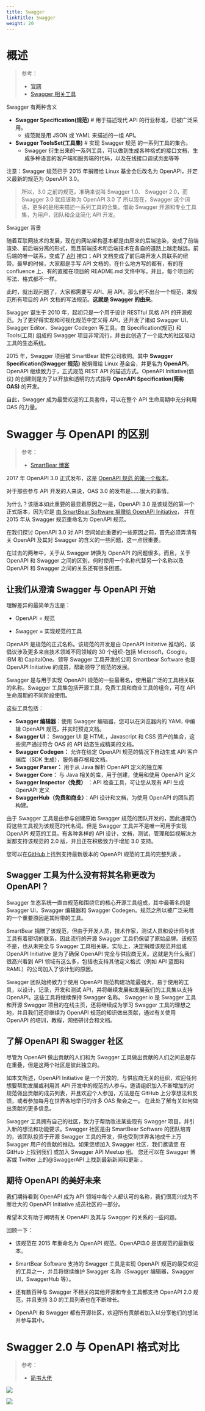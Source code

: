 ```yaml
---
title: Swagger
linkTitle: Swagger
weight: 20
---
```


# 概述

> 参考：
>
> - [官网](https://swagger.io/)
> - [Swagger 相关工具](https://swagger.io/tools/open-source/open-source-integrations/)

Swagger 有两种含义

- **Swagger Specification(规范)** # 用于描述现代 API 的行业标准，已被广泛采用。
  - 规范就是用 JSON 或 YAML 来描述的一组 API。
- **Swagger ToolsSet(工具集)** # 实现 Swagger 规范 的一系列工具的集合。
  - Swagger 衍生出来的一系列工具，可以做到生成各种格式的接口文档，生成多种语言的客户端和服务端的代码，以及在线接口调试页面等等

注意：Swagger 规范已于 2015 年捐赠给 Linux 基金会后改名为 OpenAPI，并定义最新的规范为 OpenAPI 3.0。

> 所以，3.0 之前的规范，准确来说叫 Swagger 1.0、 Swagger 2.0，而 Swagger 3.0 就应该称为 OpenAPI 3.0 了
> 所以现在，Swagger 这个词语，更多的是用来描述一系列工具的合集。借助 Swagger 开源和专业工具集，为用户，团队和企业简化 API 开发。

Swagger 背景

随着互联网技术的发展，现在的网站架构基本都是由原来的后端渲染，变成了前端渲染、前后端分离的形式，而且前端技术和后端技术在各自的道路上越走越远。前后端的唯一联系，变成了 [API](/docs/2.编程/API/API.md) 接口；API 文档变成了前后端开发人员联系的纽带。最早的时候，大家都是手写 API 文档的，在什么地方写的都有，有的在 confluence 上、有的直接在项目的 README.md 文件中写。并且，每个项目的写法、格式都不一样。

此时，就出现问题了，大家都需要写 API、用 API，那么何不出台一个规范，来规范所有项目的 API 文档的写法规范。**这就是 Swagger 的由来**。

Swagger 诞生于 2010 年，起初只是一个用于设计 RESTful 风格 API 的开源规范。为了更好得实现和可视化规范中定义得 API，还开发了诸如 Swagger UI、Swagger Editor、Swagger Codegen 等工具。由 Specification(规范) 和 Tools(工具) 组成的 Swagger 项目非常流行，并由此创造了一个庞大的社区驱动工具的生态系统。

2015 年，Swagger 项目被 SmartBear 软件公司收购。其中 **Swagger Specification(Swagger 规范)** 被捐赠给 Linux 基金会，并更名为 **OpenAPI**。OpenAPI 继续致力于，正式规范 REST API 的描述方式。OpenAPI Initiative(倡议) 的创建则是为了以开放和透明的方式指导 **OpenAPI Specification(简称 OAS)** 的开发。

自此，Swagger 成为最受欢迎的工具套件，可以在整个 API 生命周期中充分利用 OAS 的力量。

# Swagger 与 OpenAPI 的区别

> 参考：
>
> - [SmartBear 博客](https://smartbear.com/blog/what-is-the-difference-between-swagger-and-openapi/)

2017 年 OpenAPI 3.0 正式发布，这是 [OpenAPI 规范 的第一个版本](https://www.openapis.org/blog/2017/07/26/the-oai-announces-the-openapi-specification-3-0-0)。

对于那些参与 API 开发的人来说，OAS 3.0 的发布是……很大的事情。

为什么？该版本如此重要的最显着原因之一是，OpenAPI 3.0 是该规范的第一个正式版本，因为它是 [由 SmartBear Software 捐赠给 OpenAPI Initiative](https://smartbear.com/news/news-releases/smartbear-launches-open-api-initiative-with-key-in/)， 并在 2015 年从 Swagger 规范重命名为 OpenAPI 规范。

在我们探讨 OpenAPI 3.0 对 API 空间如此重要的一些原因之前，首先必须弄清有关 OpenAPI 及其对 Swagger 的含义的一些问题，这一点很重要。

在过去的两年中，关于从 Swagger 转换为 OpenAPI 的问题很多。而且，关于 OpenAPI 和 Swagger 之间的区别，何时使用一个名称代替另一个名称以及 OpenAPI 和 Swagger 之间的关系还有很多困惑。

## 让我们从澄清 Swagger 与 OpenAPI 开始

理解差异的最简单方法是：

- OpenAPI = 规范

- Swagger = 实现规范的工具

OpenAPI 是规范的正式名称。该规范的开发是由 OpenAPI Initiative 推动的，该倡议涉及更多来自技术领域不同领域的 30 个组织-包括 Microsoft，Google，IBM 和 CapitalOne。领导 Swagger 工具开发的公司 Smartbear Software 也是 OpenAPI Initiative 的成员，帮助领导了规范的发展。

Swagger 是与用于实现 OpenAPI 规范的一些最著名，使用最广泛的工具相关联的名称。Swagger 工具集包括开源工具，免费工具和商业工具的组合，可在 API 生命周期的不同阶段使用。

这些工具包括：

- **Swagger 编辑器**：使用 Swagger 编辑器，您可以在浏览器内的 YAML 中编辑 OpenAPI 规范，并实时预览文档。
- **Swagger UI：** Swagger UI 是 HTML，Javascript 和 CSS 资产的集合，这些资产通过符合 OAS 的 API 动态生成精美的文档。
- **Swagger Codegen：** 允许在给定 OpenAPI 规范的情况下自动生成 API 客户端库（SDK 生成），服务器存根和文档。
- **Swagger Parser：** 用于从 Java 解析 OpenAPI 定义的独立库
- **Swagger Core：** 与 Java 相关的库，用于创建，使用和使用 OpenAPI 定义
- **Swagger Inspector（免费）** ：API 检查工具，可让您从现有 API 生成 OpenAPI 定义
- **SwaggerHub（免费和商业）**：API 设计和文档，为使用 OpenAPI 的团队而构建。

由于 Swagger 工具是由参与创建原始 Swagger 规范的团队开发的，因此通常仍将这些工具视为该规范的代名词。但是 Swagger 工具并不是唯一可用于实现 OpenAPI 规范的工具。有各种各样的 API 设计，文档，测试，管理和监视解决方案都支持该规范的 2.0 版，并且正在积极致力于增加 3.0 支持。

您可以在[GitHub](https://github.com/OAI/OpenAPI-Specification/blob/master/IMPLEMENTATIONS.md)上找到支持最新版本的 OpenAPI 规范的工具的完整列表 。

## Swagger 工具为什么没有将其名称更改为 OpenAPI？

Swagger 生态系统一直由规范和围绕它的核心开源工具组成，其中最著名的是 Swagger UI，Swagger 编辑器和 Swagger Codegen。规范之所以被广泛采用的一个重要原因是其附带的工具。

SmartBear 捐赠了该规范，但由于开发人员，技术作家，测试人员和设计师与该工具有着密切的联系，因此流行的开源 Swagger 工具仍保留了原始品牌。该规范不是，也从未完全与 Swagger 工具相关联。实际上，决定捐赠该规范并组成 OpenAPI Initiative 是为了确保 OpenAPI 完全与供应商无关。这就是为什么我们很高兴看到 API 领域有这么多，包括也支持其他定义格式（例如 API 蓝图和 RAML）的公司加入了该计划的原因。

Swagger 团队始终致力于使用 OpenAPI 规范构建功能最强大，易于使用的工具，以设计，记录，开发和测试 API，并将继续发展和发展我们的工具集以支持 OpenAPI。这些工具将继续保持 Swagger 名称。 Swagger.io 是 Swagger 工具和开源 Swagger 项目的在线主页，还将继续成为学习 Swagger 工具的理想之地，并且我们还将继续为 OpenAPI 规范的知识做出贡献，通过有关使用 OpenAPI 的培训，教程，网络研讨会和文档。

## 了解 OpenAPI 和 Swagger 社区

尽管为 OpenAPI 做出贡献的人们和为 Swagger 工具做出贡献的人们之间总是存在重叠，但是这两个社区是彼此独立的。

如本文所述，OpenAPI Initiative 是一个开放的，与供应商无关的组织，欢迎任何想要帮助发展或利用其 API 开发中的规范的人参与。邀请组织加入不断增加的对规范做出贡献的成员列表，并且欢迎个人参加，方法是在 GitHub 上分享想法和反馈，或者参加每月在世界各地举行的许多 OAS 聚会之一。 在此处了解有关如何做出贡献的更多信息。

Swagger 工具拥有自己的社区，致力于帮助改进某些现有 Swagger 项目，并引入新的想法和功能要求。Swagger 社区是由 SmartBear Software 的团队培育的，该团队投资于开源 Swagger 工具的开发，但也受到世界各地成千上万 Swagger 用户的贡献的推动。如果您想加入 Swagger 社区，我们邀请您 在 GitHub 上找到我们 或加入 Swagger API Meetup 组。 您还可以在 Swagger 博客或 Twitter 上的@SwaggerAPI 上找到最新新闻和更新 。

## 期待 OpenAPI 的美好未来

我们期待看到 OpenAPI 成为 API 领域中每个人都认可的名称，我们很高兴成为不断壮大的 OpenAPI Initiative 成员社区的一部分。

希望本文有助于阐明有关 OpenAPI 及其与 Swagger 的关系的一些问题。

回顾一下：

- 该规范在 2015 年重命名为 OpenAPI 规范。OpenAPI3.0 是该规范的最新版本。

- SmartBear Software 支持的 Swagger 工具是实现 OpenAPI 规范的最受欢迎的工具之一，并且将继续维护 Swagger 名称（Swagger 编辑器，Swagger UI，SwaggerHub 等）。

- 还有数百种与 Swagger 不相关的其他开源和专业工具都支持 OpenAPI 2.0 规范，并且支持 3.0 的工具列表也在不断增长。

- OpenAPI 和 Swagger 都有开源社区，欢迎所有贡献者加入以分享他们的想法并参与其中。

# Swagger 2.0 与 OpenAPI 格式对比

> 参考：
>
> - [简书大佬](https://www.jianshu.com/p/879baf1cff07)

![](https://notes-learning.oss-cn-beijing.aliyuncs.com/xxryy5/1616163614015-5221ca71-70a5-495b-a656-b5bc9a0122ec.png)

![](https://notes-learning.oss-cn-beijing.aliyuncs.com/xxryy5/1616163614002-f8ab633b-9c2b-42c9-acf2-f9cdd34bf2b1.png)
